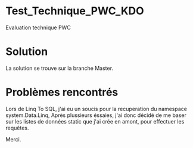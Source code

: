 # Test_Technique_PWC_KDO
Evaluation technique PWC

# Solution
La solution se trouve sur la branche Master.

# Problèmes rencontrés
Lors de Linq To SQL, j'ai eu un soucis pour la recuperation du namespace system.Data.Linq, 
Après plussieurs éssaies, j'ai donc décidé de me baser sur les listes de données static que j'ai crée en amont, pour effectuer les requêtes.

Merci.
